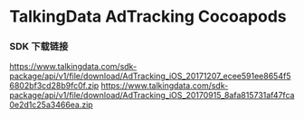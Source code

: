 # TalkingData AdTracking Cocoapods

### SDK 下载链接
https://www.talkingdata.com/sdk-package/api/v1/file/download/AdTracking_iOS_20171207_ecee591ee8654f56802bf3cd28b9fc0f.zip
https://www.talkingdata.com/sdk-package/api/v1/file/download/AdTracking_iOS_20170915_8afa815731af47fca0e2d1c25a3466ea.zip


